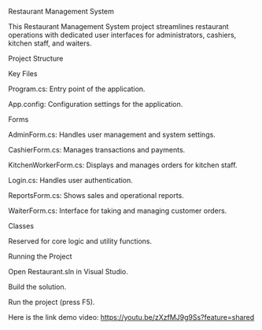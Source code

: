 Restaurant Management System

This Restaurant Management System project streamlines restaurant operations with dedicated user interfaces for administrators, cashiers, kitchen staff, and waiters.

Project Structure

Key Files

Program.cs: Entry point of the application.

App.config: Configuration settings for the application.

Forms

AdminForm.cs: Handles user management and system settings.

CashierForm.cs: Manages transactions and payments.

KitchenWorkerForm.cs: Displays and manages orders for kitchen staff.

Login.cs: Handles user authentication.

ReportsForm.cs: Shows sales and operational reports.

WaiterForm.cs: Interface for taking and managing customer orders.

Classes

Reserved for core logic and utility functions.

Running the Project

Open Restaurant.sln in Visual Studio.

Build the solution.

Run the project (press F5).

Here is the link demo video:
https://youtu.be/zXzfMJ9g9Ss?feature=shared
